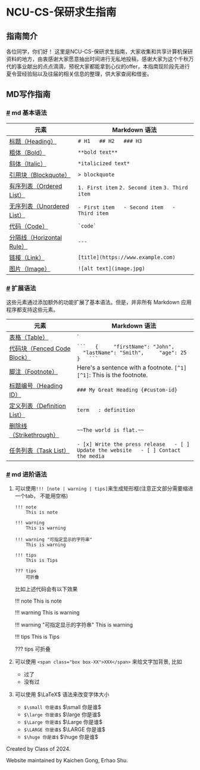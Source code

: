 # NCU-CS-保研求生指南

## 指南简介

各位同学，你们好！
这里是NCU-CS-保研求生指南，大家收集和共享计算机保研资料的地方，由衷感谢大家愿意抽出时间进行无私地投稿，感谢大家为这个千秋万代的事业献出的点点滴滴，预祝大家都能拿到心仪的offer，本指南现阶段先进行夏令营经验贴以及往届的相关信息的整理，供大家查阅和借鉴。

## MD写作指南

### [#]() md 基本语法

| 元素 | Markdown 语法 |
| --- | --- |
| [标题（Heading）](https://markdown.com.cn/basic-syntax/headings.html) | `# H1   ## H2   ### H3` |
| [粗体（Bold）](https://markdown.com.cn/basic-syntax/bold.html) | `**bold text**` |
| [斜体（Italic）](https://markdown.com.cn/basic-syntax/italic.html) | `*italicized text*` |
| [引用块（Blockquote）](https://markdown.com.cn/basic-syntax/blockquotes.html) | `> blockquote` |
| [有序列表（Ordered List）](https://markdown.com.cn/basic-syntax/ordered-lists.html) | `1. First item` `2. Second item` `3. Third item`|
| [无序列表（Unordered List）](https://markdown.com.cn/basic-syntax/unordered-lists.html) | `- First item   - Second item   - Third item   ` |
| [代码（Code）](https://markdown.com.cn/basic-syntax/code.html) | `` `code` `` |
| [分隔线（Horizontal Rule）](https://markdown.com.cn/basic-syntax/horizontal-rules.html) | `---` |
| [链接（Link）](https://markdown.com.cn/basic-syntax/links.html) | `[title](https://www.example.com)` |
| [图片（Image）](https://markdown.com.cn/basic-syntax/images.html) | `![alt text](image.jpg)` |

### [#](https://markdown.com.cn/cheat-sheet.html#%E6%89%A9%E5%B1%95%E8%AF%AD%E6%B3%95#扩展语法) 扩展语法

这些元素通过添加额外的功能扩展了基本语法。但是，并非所有 Markdown 应用程序都支持这些元素。

| 元素 | Markdown 语法 |
| --- | --- |
| [表格（Table）](https://markdown.com.cn/extended-syntax/tables.html) | `| Syntax      | Description |   | ----------- | ----------- |   | Header      | Title       |   | Paragraph   | Text        |` |
| [代码块（Fenced Code Block）](https://markdown.com.cn/extended-syntax/fenced-code-blocks.html) | ` ```   {     "firstName": "John",     "lastName": "Smith",     "age": 25   }   ``` ` |
| [脚注（Footnote）](https://markdown.com.cn/extended-syntax/footnotes.html) | Here's a sentence with a footnote. `[^1]` `[^1]`: This is the footnote. |
| [标题编号（Heading ID）](https://markdown.com.cn/extended-sysntax/heading-ids.html) | `### My Great Heading {#custom-id}` |
| [定义列表（Definition List）](https://markdown.com.cn/extended-syntax/definition-lists.html) | `term   : definition` |
| [删除线（Strikethrough）](https://markdown.com.cn/extended-syntax/strikethrough.html) | `~~The world is flat.~~` |
| [任务列表（Task List）](https://markdown.com.cn/extended-syntax/task-lists.html) | `- [x] Write the press release   - [ ] Update the website   - [ ] Contact the media` |


### [#]() md 进阶语法

1. 可以使用`!!! [note | warning | tips]`来生成矩形框(注意正文部分需要缩进一个tab， 不能用空格)

    ```
    !!! note
        This is note

    !!! warning
        This is warning

    !!! warning "可指定显示的字符串"
        This is warning

    !!! tips
        This is Tips

    ??? tips
        可折叠
    ```

    比如上述代码会有以下效果

    !!! note
        This is note

    !!! warning
        This is warning

    !!! warning "可指定显示的字符串"
        This is warning

    !!! tips
        This is Tips

    ??? tips
        可折叠

2. 可以使用 `<span class="box box-XX">XXX</span>` 来给文字加背景, 比如

    - <span class="box box-green">过了</span>
    - <span class="box box-red">没有过</span>

3. 可以使用 $\LaTeX$ 语法来改变字体大小

    - `$\small 你是谁$`  $\small 你是谁$
    - `$\large 你是谁$`  $\large 你是谁$
    - `$\Large 你是谁$`  $\Large 你是谁$
    - `$\LARGE 你是谁$`  $\LARGE 你是谁$
    - `$\huge 你是谁$`  $\huge 你是谁$


Created by Class of 2024.

Website maintained by Kaichen Gong, Erhao Shu.
